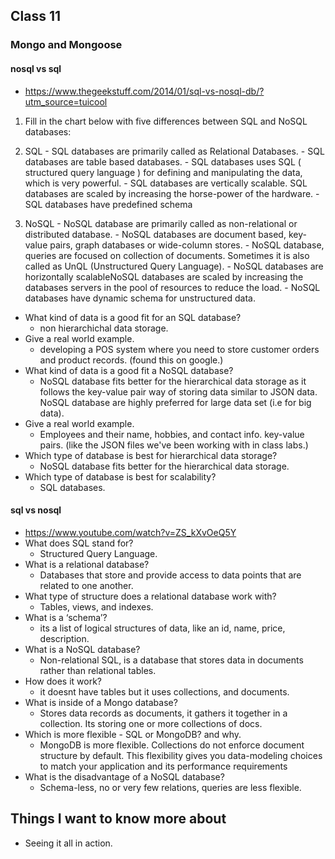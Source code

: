 ## Class 11

### Mongo and Mongoose
#### nosql vs sql
 - <https://www.thegeekstuff.com/2014/01/sql-vs-nosql-db/?utm_source=tuicool>
1. Fill in the chart below with five differences between SQL and NoSQL databases:
  1.  SQL
    - SQL databases are primarily called as Relational Databases.
    - SQL databases are table based databases.
    - SQL databases uses SQL ( structured query language ) for defining and manipulating the data, which is very powerful.
    - SQL databases are vertically scalable. SQL databases are scaled by increasing the horse-power of the hardware. 
    - SQL databases have predefined schema 

  2. NoSQL 
    - NoSQL database are primarily called as non-relational or distributed database.
    - NoSQL databases are document based, key-value pairs, graph databases or wide-column stores.
    - NoSQL database, queries are focused on collection of documents. Sometimes it is also called as UnQL (Unstructured Query Language). 
    - NoSQL databases are horizontally scalableNoSQL databases are scaled by increasing the databases servers in the pool of resources to reduce the load.
    - NoSQL databases have dynamic schema for unstructured data.

- What kind of data is a good fit for an SQL database?
  - non hierarchichal data storage.
- Give a real world example.
  - developing a POS system where you need to store customer orders and product records. (found this on google.)
- What kind of data is a good fit a NoSQL database?
  - NoSQL database fits better for the hierarchical data storage as it follows the key-value pair way of storing data similar to JSON data. NoSQL database are highly preferred for large data set (i.e for big data).
- Give a real world example.
  - Employees and their name, hobbies, and contact info. key-value pairs. (like the JSON files we've been working with in class labs.)
- Which type of database is best for hierarchical data storage?
  - NoSQL database fits better for the hierarchical data storage.
- Which type of database is best for scalability?
  - SQL databases. 


#### sql vs nosql 
  - <https://www.youtube.com/watch?v=ZS_kXvOeQ5Y>
- What does SQL stand for?
  - Structured Query Language.
- What is a relational database?
  - Databases that store and provide access to data points that are related to one another.
- What type of structure does a relational database work with?
  - Tables, views, and indexes.
- What is a ‘schema’?
  - its a list of logical structures of data, like an id, name, price, description.
- What is a NoSQL database?
  - Non-relational SQL, is a database that stores data in documents rather than relational tables.
- How does it work?
  - it doesnt have tables but it uses collections, and documents.
- What is inside of a Mongo database?
  - Stores data records as documents, it gathers it together in a collection. Its storing one or more collections of docs.
- Which is more flexible - SQL or MongoDB? and why.
  - MongoDB is more flexible. Collections do not enforce document structure by default. This flexibility gives you data-modeling choices to match your application and its performance requirements
- What is the disadvantage of a NoSQL database?
  - Schema-less, no or very few relations, queries are less flexible.



## Things I want to know more about
  - Seeing it all in action.
  
